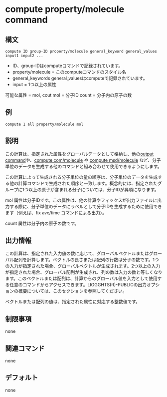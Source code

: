 # compute property/molecule command

## 構文
```
compute ID group-ID property/molecule general_keyword general_values input1 input2 ...
```

- ID、group-IDはcomputeコマンドで記録されています。
- property/molecule = このcomputeコマンドのスタイル名
- general_keywords general_valuesはcomputeで記録されています。
- input = 1つ以上の属性

可能な属性 = mol, cout
mol = 分子ID
count = 分子内の原子の数

## 例
```
compute 1 all property/molecule mol
```

## 説明
この計算は、指定された属性をグローバルデータとして格納し、他の[output command]()や、[compute com/molecule]() や [compute msd/molecule]() など、分子単位のデータを生成する他のコマンドと組み合わせて使用できるようにします。

この計算によって生成される分子単位の量の順序は、分子単位のデータを生成する他の計算コマンドで生成された順序と一致します。概念的には、指定されたグループに1つ以上の原子が含まれる分子については、分子IDが昇順になります。

mol 属性は分子IDです。この属性は、他の計算やフィックスが出力ファイルに出力する際に、分子単位のデータにラベルとして分子IDを生成するために使用できます（例えば、fix ave/time コマンドによる出力）。

count 属性は分子内の原子の数です。

## 出力情報
この計算は、指定された入力値の数に応じて、グローバルベクトルまたはグローバル配列を計算します。ベクトルの長さまたは配列の行数は分子の数です。1つの入力が指定された場合、グローバルベクトルが生成されます。2つ以上の入力が指定された場合、グローバル配列が生成され、列の数は入力の数と等しくなります。このベクトルまたは配列は、計算からのグローバル値を入力として使用する任意のコマンドからアクセスできます。LIGGGHTS(R)-PUBLICの出力オプションの概要については、このセクションを参照してください。

ベクトルまたは配列の値は、指定された属性に対応する整数値です。

## 制限事項
none

## 関連コマンド
none

## デフォルト
none